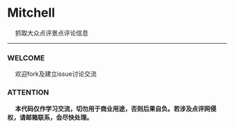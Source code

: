 # Mitchell
&emsp; 抓取大众点评景点评论信息

---

### WELCOME
&emsp; 欢迎fork及建立issue讨论交流

### ATTENTION
&emsp; **本代码仅作学习交流，切勿用于商业用途，否则后果自负。若涉及点评网侵权，请邮箱联系，会尽快处理。**
